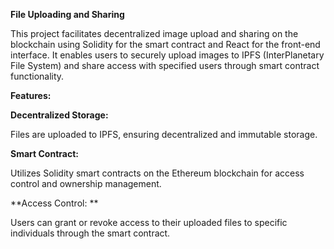 **File Uploading and Sharing**

This project facilitates decentralized image upload and sharing on the blockchain using Solidity for the smart contract and React for the front-end interface. It enables users to securely upload images to IPFS (InterPlanetary File System) and share access with specified users through smart contract functionality.

**Features:**

**Decentralized Storage:**

Files are uploaded to IPFS, ensuring decentralized and immutable storage.

**Smart Contract:** 

Utilizes Solidity smart contracts on the Ethereum blockchain for access control and ownership management.

**Access Control: **

Users can grant or revoke access to their uploaded files to specific individuals through the smart contract.
